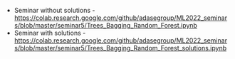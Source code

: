 * Seminar without solutions - https://colab.research.google.com/github/adasegroup/ML2022_seminars/blob/master/seminar5/Trees_Bagging_Random_Forest.ipynb
* Seminar with solutions - https://colab.research.google.com/github/adasegroup/ML2022_seminars/blob/master/seminar5/Trees_Bagging_Random_Forest_solutions.ipynb
